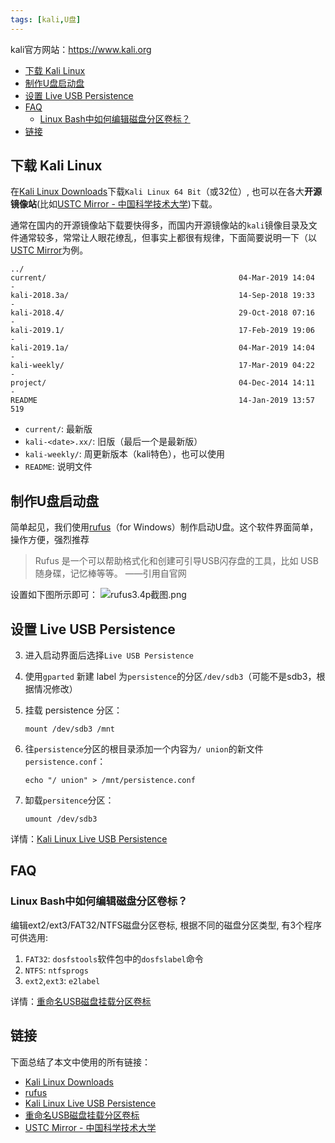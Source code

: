 ```yaml
---
tags: [kali,U盘]
---
```


kali官方网站：<https://www.kali.org>

<!-- vim-markdown-toc GFM -->

* [下载 Kali Linux](#下载-kali-linux)
* [制作U盘启动盘](#制作u盘启动盘)
* [设置 Live USB Persistence](#设置-live-usb-persistence)
* [FAQ](#faq)
  * [Linux Bash中如何编辑磁盘分区卷标？](#linux-bash中如何编辑磁盘分区卷标)
* [链接](#链接)

<!-- vim-markdown-toc -->

## 下载 Kali Linux
在[Kali Linux Downloads](https://www.kali.org/downloads/)下载`Kali Linux 64 Bit`（或32位）, 也可以在各大**开源镜像站**(比如[USTC Mirror - 中国科学技术大学][ustc-mirror])下载。

[ustc-mirror]:http://www.url.com

通常在国内的开源镜像站下载要快得多，而国内开源镜像站的`kali`镜像目录及文件通常较多，常常让人眼花缭乱，但事实上都很有规律，下面简要说明一下（以[USTC Mirror][ustc-mirror]为例。

```
../
current/                                           04-Mar-2019 14:04                   -
kali-2018.3a/                                      14-Sep-2018 19:33                   -
kali-2018.4/                                       29-Oct-2018 07:16                   -
kali-2019.1/                                       17-Feb-2019 19:06                   -
kali-2019.1a/                                      04-Mar-2019 14:04                   -
kali-weekly/                                       17-Mar-2019 04:22                   -
project/                                           04-Dec-2014 14:11                   -
README                                             14-Jan-2019 13:57                 519
```

* `current/`: 最新版
* `kali-<date>.xx/`: 旧版（最后一个是最新版）
* `kali-weekly/`: 周更新版本（kali特色），也可以使用
* `README`: 说明文件

## 制作U盘启动盘
简单起见，我们使用[rufus](https://rufus.ie/)（for Windows）制作启动U盘。这个软件界面简单，操作方便，强烈推荐

> Rufus 是一个可以帮助格式化和创建可引导USB闪存盘的工具，比如 USB 随身碟，记忆棒等等。
>                                                                       ——引用自官网


设置如下图所示即可：
![rufus3.4p截图.png](http://wsxq12.55555.io/kali-linux-live-usb-persistence/rufus3.4p截图.png)


## 设置 Live USB Persistence
3. 进入启动界面后选择`Live USB Persistence`
4. 使用`gparted` 新建 label 为`persistence`的分区`/dev/sdb3`（可能不是sdb3，根据情况修改）
5. 挂载 persistence 分区：
   ```
   mount /dev/sdb3 /mnt
   ```

6. 往`persistence`分区的根目录添加一个内容为`/ union`的新文件`persistence.conf`：
   ```
   echo "/ union" > /mnt/persistence.conf
   ```

7. 缷载`persitence`分区：
   ```
   umount /dev/sdb3
   ```

详情：[Kali Linux Live USB Persistence](https://docs.kali.org/downloading/kali-linux-live-usb-persistence)

## FAQ
###  Linux Bash中如何编辑磁盘分区卷标？

编辑ext2/ext3/FAT32/NTFS磁盘分区卷标, 根据不同的磁盘分区类型, 有3个程序可供选用:
1. `FAT32`: `dosfstools`软件包中的`dosfslabel`命令
2. `NTFS`: `ntfsprogs`
3. `ext2`,`ext3`: `e2label`

详情：[重命名USB磁盘挂载分区卷标](http://wiki.ubuntu.org.cn/%E9%87%8D%E5%91%BD%E5%90%8DUSB%E7%A3%81%E7%9B%98%E6%8C%82%E8%BD%BD%E5%88%86%E5%8C%BA%E5%8D%B7%E6%A0%87)


## 链接
下面总结了本文中使用的所有链接：

<!-- link start -->
* [Kali Linux Downloads](https://www.kali.org/downloads/)
* [rufus](https://rufus.ie/)
* [Kali Linux Live USB Persistence](https://docs.kali.org/downloading/kali-linux-live-usb-persistence)
* [重命名USB磁盘挂载分区卷标](http://wiki.ubuntu.org.cn/%E9%87%8D%E5%91%BD%E5%90%8DUSB%E7%A3%81%E7%9B%98%E6%8C%82%E8%BD%BD%E5%88%86%E5%8C%BA%E5%8D%B7%E6%A0%87)
* [USTC Mirror - 中国科学技术大学][ustc-mirror]

<!-- link end -->

<!-- abbreviations start -->

<!-- abbreviations end -->
